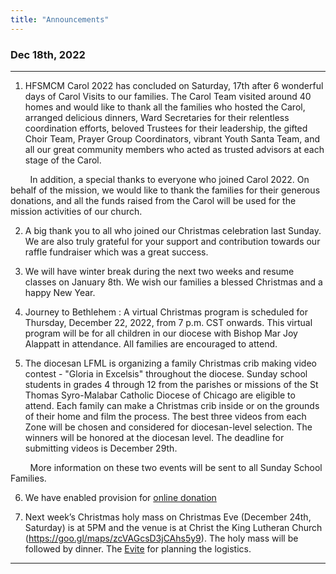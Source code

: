 ```yaml
---
title: "Announcements"
---
```


### Dec 18th, 2022
---

1. HFSMCM Carol 2022 has concluded on Saturday, 17th after 6 wonderful days of Carol Visits to our families. The Carol Team visited around 40 homes and would like to thank all the families who hosted the Carol, arranged delicious dinners, Ward Secretaries for their relentless coordination efforts, beloved Trustees for their leadership, the gifted Choir Team, Prayer Group Coordinators, vibrant Youth Santa Team, and all our great community members who acted as trusted advisors at each stage of the Carol.

&nbsp;&nbsp;&nbsp;&nbsp;&nbsp;&nbsp;&nbsp;&nbsp;In addition, a special thanks to everyone who joined Carol 2022. On behalf of the mission, we would like to thank the families for their generous donations, and all the funds raised from the Carol will be used for the mission activities of our church.

2. A big thank you to all who joined our Christmas celebration last Sunday. We are also truly grateful for your support and contribution towards our raffle fundraiser which was a great success.

3. We will have winter break during the next two weeks and resume classes on January 8th. We wish our families a blessed Christmas and a happy New Year.

4. Journey to Bethlehem : A virtual Christmas program is scheduled for Thursday, December 22, 2022, from 7 p.m. CST onwards. This virtual program will be for all children in our diocese with Bishop Mar Joy Alappatt in attendance. All families are encouraged to attend.

5. The diocesan LFML is organizing a family  Christmas crib making video contest - "Gloria in Excelsis" throughout the diocese. Sunday school students in grades 4 through 12 from the parishes or missions of the St Thomas Syro-Malabar Catholic Diocese of Chicago are eligible to attend. Each family can make a Christmas crib inside or on the grounds of their home and film the process. The best three videos from each Zone will be chosen and considered for diocesan-level selection. The winners will be honored at the diocesan level.  The deadline for submitting videos is December 29th.

&nbsp;&nbsp;&nbsp;&nbsp;&nbsp;&nbsp;&nbsp;&nbsp;More information on these two events will be sent to all Sunday School Families.

6.  We have enabled provision for <a href="https://holyfamilyseattle.org/donation/" target="_blank">online donation</a>

7. Next week’s Christmas holy mass on Christmas Eve (December 24th, Saturday) is at 5PM and the venue is at Christ the King Lutheran Church (https://goo.gl/maps/zcVAGcsD3jCAhs5y9). 
The holy mass will be followed by dinner. The <a href="http://evite.me/P7ySNM5Att" target="_blank">Evite</a> for planning the logistics.

---
